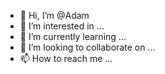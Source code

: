 - 👋 Hi, I’m @Adam
- 👀 I’m interested in ...
- 🌱 I’m currently learning ...
- 💞️ I’m looking to collaborate on ...
- 📫 How to reach me ...

<!---
danadone/danadone is a ✨ special ✨ repository because its `README.md` (this file) appears on your GitHub profile.
You can click the Preview link to take a look at your changes.
--->
